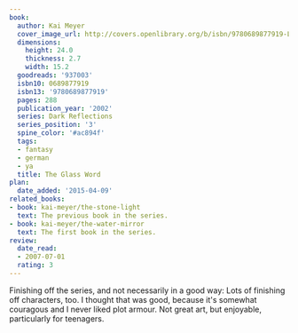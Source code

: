 ```yaml
---
book:
  author: Kai Meyer
  cover_image_url: http://covers.openlibrary.org/b/isbn/9780689877919-L.jpg
  dimensions:
    height: 24.0
    thickness: 2.7
    width: 15.2
  goodreads: '937003'
  isbn10: 0689877919
  isbn13: '9780689877919'
  pages: 288
  publication_year: '2002'
  series: Dark Reflections
  series_position: '3'
  spine_color: '#ac894f'
  tags:
  - fantasy
  - german
  - ya
  title: The Glass Word
plan:
  date_added: '2015-04-09'
related_books:
- book: kai-meyer/the-stone-light
  text: The previous book in the series.
- book: kai-meyer/the-water-mirror
  text: The first book in the series.
review:
  date_read:
  - 2007-07-01
  rating: 3
---
```


Finishing off the series, and not necessarily in a good way: Lots of finishing off characters, too. I thought that was
good, because it's somewhat couragous and I never liked plot armour. Not great art, but enjoyable, particularly for
teenagers.
